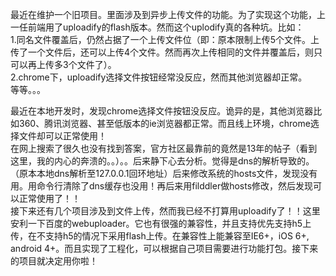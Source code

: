 最近在维护一个旧项目。里面涉及到异步上传文件的功能。为了实现这个功能，上一任前端用了uploadify的flash版本。然而这个uplodify真的各种坑。比如：  
1.同名文件覆盖后，仍然占据了一个上传文件位（即：原本限制上传5个文件。上传了一个文件后，还可以上传4个文件。然而再次上传相同的文件并覆盖后，则只可以再上传多3个文件了）。  
2.chrome下，uploadify选择文件按钮经常没反应，然而其他浏览器却正常。  
等等。。。

最近在本地开发时，发现chrome选择文件按钮没反应。诡异的是，其他浏览器比如360、腾讯浏览器、甚至低版本的ie浏览器都正常。而且线上环境，chrome选择文件却可以正常使用！  
在网上搜索了很久也没有找到答案，官方社区最靠前的竟然是13年的帖子（看到这里，我的内心的奔溃的。。）。。后来静下心去分析。觉得是dns的解析导致的。（原本本地dns解析至127.0.0.1回环地址）后来修改系统的hosts文件，发现没有用。用命令行清除了dns缓存也没用！再后来用filddler做hosts修改，然后发现可以正常使用了！！  
接下来还有几个项目涉及到文件上传，然而我已经不打算用uploadify了！！这里安利一下百度的webuploader。它也有很强的兼容性，并且支持优先支持h5上传，在不支持h5的情况下采用flash上传。在兼容性上能兼容至IE6+，iOS 6+, android 4+。而且实现了工程化，可以根据自己项目需要进行功能打包。接下来的项目就决定用你啦！